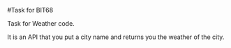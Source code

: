 #Task for BIT68


Task for Weather code.

It is an API that you put a city name and
returns you the weather of the city.
